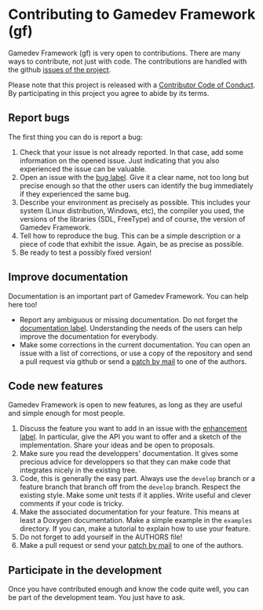 # Contributing to Gamedev Framework (gf)

Gamedev Framework (gf) is very open to contributions. There are many ways to
contribute, not just with code. The contributions are handled with the github
[issues of the project](https://github.com/GamedevFramework/gf/issues).

Please note that this project is released with a
[Contributor Code of Conduct](CODE_OF_CONDUCT.md). By participating in this
project you agree to abide by its terms.

## Report bugs

The first thing you can do is report a bug:

1. Check that your issue is not already reported. In that case, add some
   information on the opened issue. Just indicating that you also experienced
   the issue can be valuable.
2. Open an issue with the [bug label](https://github.com/GamedevFramework/gf/labels/bug).
   Give it a clear name, not too long but precise enough so that the other
   users can identify the bug immediately if they experienced the same bug.
3. Describe your environment as precisely as possible. This includes your
   system (Linux distribution, Windows, etc), the compiler you used, the
   versions of the libraries (SDL, FreeType) and of course, the version of
   Gamedev Framework.
4. Tell how to reproduce the bug. This can be a simple description or a piece
   of code that exhibit the issue. Again, be as precise as possible.
5. Be ready to test a possibly fixed version!

## Improve documentation

Documentation is an important part of Gamedev Framework. You can help here too!

- Report any ambiguous or missing documentation. Do not forget the
  [documentation label](https://github.com/GamedevFramework/gf/labels/documentation).
  Understanding the needs of the users can help improve the documentation for
  everybody.
- Make some corrections in the current documentation. You can open an issue
  with a list of corrections, or use a copy of the repository and send a pull
  request via github or send a [patch by mail](https://git-scm.com/docs/git-send-email)
  to one of the authors.

## Code new features

Gamedev Framework is open to new features, as long as they are useful and
simple enough for most people.

1. Discuss the feature you want to add in an issue with the
   [enhancement label](https://github.com/GamedevFramework/gf/labels/enhancement).
   In particular, give the API you want to offer and a sketch of the
   implementation. Share your ideas and be open to proposals.
2. Make sure you read the developpers' documentation. It gives some precious
   advice for developpers so that they can make code that integrates nicely
   in the existing tree.
3. Code, this is generally the easy part. Always use the `develop` branch or a
   feature branch that branch off from the `develop` branch. Respect the
   existing style. Make some unit tests if it applies. Write useful and clever
   comments if your code is tricky.
4. Make the associated documentation for your feature. This means at least a
   Doxygen documentation. Make a simple example in the `examples` directory.
   If you can, make a tutorial to explain how to use your feature.
5. Do not forget to add yourself in the AUTHORS file!
6. Make a pull request or send your [patch by mail](https://git-scm.com/docs/git-send-email)
   to one of the authors.

## Participate in the development

Once you have contributed enough and know the code quite well, you can be part
of the development team. You just have to ask.
